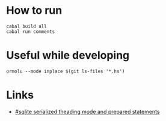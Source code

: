 # How to run

```
cabal build all
cabal run comments
```

# Useful while developing

```
ormolu --mode inplace $(git ls-files '*.hs')
```

# Links

-  [#sqlite serialized theading mode and prepared statements](https://hachyderm.io/@DiazCarrete/111823721851342109)

